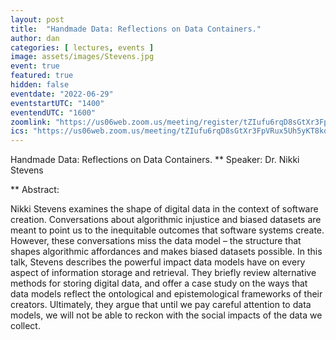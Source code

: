 ```yaml
---
layout: post
title:  "Handmade Data: Reflections on Data Containers."
author: dan
categories: [ lectures, events ]
image: assets/images/Stevens.jpg
event: true 
featured: true
hidden: false
eventdate: "2022-06-29"
eventstartUTC: "1400"
eventendUTC: "1600"
zoomlink: "https://us06web.zoom.us/meeting/register/tZIufu6rqD8sGtXr3FpVRux5Uh5yKT8konzO"
ics: "https://us06web.zoom.us/meeting/tZIufu6rqD8sGtXr3FpVRux5Uh5yKT8konzO/ics"
---
```

Handmade Data: Reflections on Data Containers. 
** Speaker: Dr. Nikki Stevens

** Abstract:

Nikki Stevens examines the shape of digital data in the context of software creation. Conversations about algorithmic injustice and biased datasets are meant to point us to the inequitable outcomes that software systems create.  However, these conversations miss the data model – the structure that shapes algorithmic affordances and makes biased datasets possible. In this talk, Stevens describes the powerful impact data models have on every aspect of information storage and retrieval. They briefly review alternative methods for storing digital data, and offer a case study on the ways that data models reflect the ontological and epistemological frameworks of their creators. Ultimately, they argue that until we pay careful attention to data models, we will not be able to reckon with the social impacts of the data we collect.
